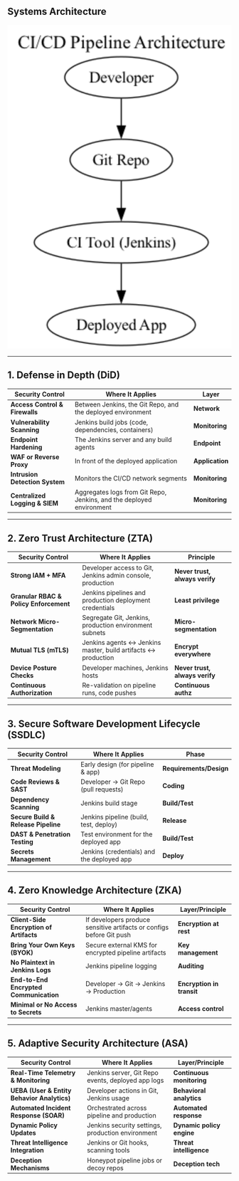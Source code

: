 ## Systems Architecture

![img_3.png](img_3.png)

---

## 1. Defense in Depth (DiD)

| **Security Control**           | **Where It Applies**                                                 | **Layer**       |
|--------------------------------|----------------------------------------------------------------------|-----------------|
| **Access Control & Firewalls** | Between Jenkins, the Git Repo, and the deployed environment          | **Network**     |
| **Vulnerability Scanning**     | Jenkins build jobs (code, dependencies, containers)                  | **Monitoring**  |
| **Endpoint Hardening**         | The Jenkins server and any build agents                              | **Endpoint**    |
| **WAF or Reverse Proxy**       | In front of the deployed application                                 | **Application** |
| **Intrusion Detection System** | Monitors the CI/CD network segments                                  | **Monitoring**  |
| **Centralized Logging & SIEM** | Aggregates logs from Git Repo, Jenkins, and the deployed environment | **Monitoring**  |

---

## 2. Zero Trust Architecture (ZTA)

| **Security Control**                   | **Where It Applies**                                          | **Principle**                  |
|----------------------------------------|---------------------------------------------------------------|--------------------------------|
| **Strong IAM + MFA**                   | Developer access to Git, Jenkins admin console, production    | **Never trust, always verify** |
| **Granular RBAC & Policy Enforcement** | Jenkins pipelines and production deployment credentials       | **Least privilege**            |
| **Network Micro-Segmentation**         | Segregate Git, Jenkins, production environment subnets        | **Micro-segmentation**         |
| **Mutual TLS (mTLS)**                  | Jenkins agents ↔ Jenkins master, build artifacts ↔ production | **Encrypt everywhere**         |
| **Device Posture Checks**              | Developer machines, Jenkins hosts                             | **Never trust, always verify** |
| **Continuous Authorization**           | Re-validation on pipeline runs, code pushes                   | **Continuous authz**           |

---

## 3. Secure Software Development Lifecycle (SSDLC)

| **Security Control**                | **Where It Applies**                       | **Phase**               |
|-------------------------------------|--------------------------------------------|-------------------------|
| **Threat Modeling**                 | Early design (for pipeline & app)          | **Requirements/Design** |
| **Code Reviews & SAST**             | Developer → Git Repo (pull requests)       | **Coding**              |
| **Dependency Scanning**             | Jenkins build stage                        | **Build/Test**          |
| **Secure Build & Release Pipeline** | Jenkins pipeline (build, test, deploy)     | **Release**             |
| **DAST & Penetration Testing**      | Test environment for the deployed app      | **Build/Test**          |
| **Secrets Management**              | Jenkins (credentials) and the deployed app | **Deploy**              |

---

## 4. Zero Knowledge Architecture (ZKA)

| **Security Control**                    | **Where It Applies**                                                 | **Layer/Principle**       |
|-----------------------------------------|----------------------------------------------------------------------|---------------------------|
| **Client-Side Encryption of Artifacts** | If developers produce sensitive artifacts or configs before Git push | **Encryption at rest**    |
| **Bring Your Own Keys (BYOK)**          | Secure external KMS for encrypted pipeline artifacts                 | **Key management**        |
| **No Plaintext in Jenkins Logs**        | Jenkins pipeline logging                                             | **Auditing**              |
| **End-to-End Encrypted Communication**  | Developer → Git → Jenkins → Production                               | **Encryption in transit** |
| **Minimal or No Access to Secrets**     | Jenkins master/agents                                                | **Access control**        |

---

## 5. Adaptive Security Architecture (ASA)

| **Security Control**                        | **Where It Applies**                               | **Layer/Principle**       |
|---------------------------------------------|----------------------------------------------------|---------------------------|
| **Real-Time Telemetry & Monitoring**        | Jenkins server, Git Repo events, deployed app logs | **Continuous monitoring** |
| **UEBA (User & Entity Behavior Analytics)** | Developer actions in Git, Jenkins usage            | **Behavioral analytics**  |
| **Automated Incident Response (SOAR)**      | Orchestrated across pipeline and production        | **Automated response**    |
| **Dynamic Policy Updates**                  | Jenkins security settings, production environment  | **Dynamic policy engine** |
| **Threat Intelligence Integration**         | Jenkins or Git hooks, scanning tools               | **Threat intelligence**   |
| **Deception Mechanisms**                    | Honeypot pipeline jobs or decoy repos              | **Deception tech**        |

